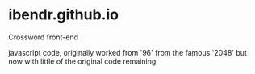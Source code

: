ibendr.github.io
================

Crossword front-end

javascript code, originally worked from '96' from the famous '2048'
but now with little of the original code remaining
